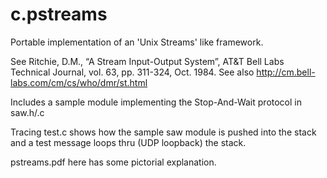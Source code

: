 # c.pstreams
Portable implementation of an 'Unix Streams' like framework.

See Ritchie, D.M.,  “A Stream Input-Output System”, AT&T Bell Labs Technical Journal, vol. 63, pp. 311-324, Oct. 1984. 
See also http://cm.bell-labs.com/cm/cs/who/dmr/st.html

Includes a sample module implementing the Stop-And-Wait protocol in saw.h/.c

Tracing test.c shows how the sample saw module is pushed into the stack and a test message loops thru (UDP loopback) the stack.

pstreams.pdf here has some pictorial explanation.
